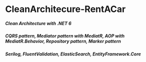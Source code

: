 # CleanArchitecure-RentACar

<h5>Clean Architecture with .NET 6</h5>
<h5>CQRS pattern, Mediator pattern with MediatR, AOP with MediatR.Behavior, Repository pattern, Marker pattern</h5>
<h5>Serilog, FluentValidation, ElasticSearch, EntityFramework.Core</h5>
